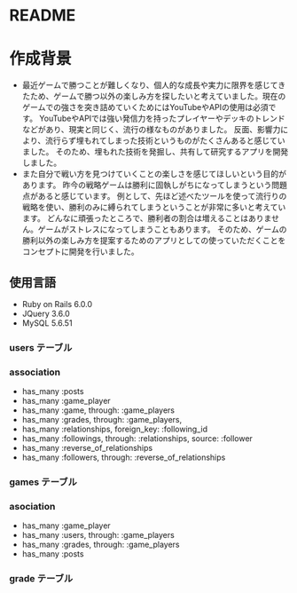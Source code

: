 # README
# 作成背景
- 最近ゲームで勝つことが難しくなり、個人的な成長や実力に限界を感じてきたため、ゲームで勝つ以外の楽しみ方を探したいと考えていました。現在のゲームでの強さを突き詰めていくためにはYouTubeやAPIの使用は必須です。
YouTubeやAPIでは強い発信力を持ったプレイヤーやデッキのトレンドなどがあり、現実と同じく、流行の様なものがありました。
反面、影響力により、流行らず埋もれてしまった技術というものがたくさんあると感じていました。
そのため、埋もれた技術を発掘し、共有して研究するアプリを開発しました。
- また自分で戦い方を見つけていくことの楽しさを感じてほしいという目的があります。
昨今の戦略ゲームは勝利に固執しがちになってしまうという問題点があると感じています。
例として、先ほど述べたツールを使って流行りの戦略を使い、勝利のみに縛られてしまうということが非常に多いと考えています。
どんなに頑張ったところで、勝利者の割合は増えることはありません。ゲームがストレスになってしまうこともあります。
そのため、ゲームの勝利以外の楽しみ方を提案するためのアプリとしての使っていただくことをコンセプトに開発を行いました。

## 使用言語
- Ruby on Rails 6.0.0
- JQuery 3.6.0
- MySQL 5.6.51


### users テーブル

### association
- has_many :posts
- has_many :game_player
- has_many :game, through: :game_players
- has_many :grades, through: :game_players,
- has_many :relationships, foreign_key: :following_id
- has_many :followings, through: :relationships, source: :follower
- has_many :reverse_of_relationships
- has_many :followers, through: :reverse_of_relationships

### games テーブル

### asociation
- has_many :game_player
- has_many :users, through: :game_players
- has_many :grades, through: :game_players
- has_many :posts

### grade テーブル


